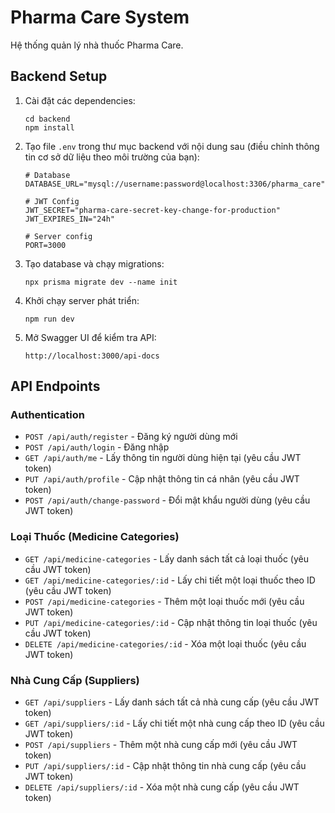 # Pharma Care System

Hệ thống quản lý nhà thuốc Pharma Care.

## Backend Setup

1. Cài đặt các dependencies:
   ```
   cd backend
   npm install
   ```

2. Tạo file `.env` trong thư mục backend với nội dung sau (điều chỉnh thông tin cơ sở dữ liệu theo môi trường của bạn):
   ```
   # Database
   DATABASE_URL="mysql://username:password@localhost:3306/pharma_care"

   # JWT Config
   JWT_SECRET="pharma-care-secret-key-change-for-production"
   JWT_EXPIRES_IN="24h"

   # Server config
   PORT=3000
   ```

3. Tạo database và chạy migrations:
   ```
   npx prisma migrate dev --name init
   ```

4. Khởi chạy server phát triển:
   ```
   npm run dev
   ```

5. Mở Swagger UI để kiểm tra API:
   ```
   http://localhost:3000/api-docs
   ```

## API Endpoints

### Authentication

- `POST /api/auth/register` - Đăng ký người dùng mới
- `POST /api/auth/login` - Đăng nhập
- `GET /api/auth/me` - Lấy thông tin người dùng hiện tại (yêu cầu JWT token)
- `PUT /api/auth/profile` - Cập nhật thông tin cá nhân (yêu cầu JWT token)
- `POST /api/auth/change-password` - Đổi mật khẩu người dùng (yêu cầu JWT token)

### Loại Thuốc (Medicine Categories)

- `GET /api/medicine-categories` - Lấy danh sách tất cả loại thuốc (yêu cầu JWT token)
- `GET /api/medicine-categories/:id` - Lấy chi tiết một loại thuốc theo ID (yêu cầu JWT token)
- `POST /api/medicine-categories` - Thêm một loại thuốc mới (yêu cầu JWT token)
- `PUT /api/medicine-categories/:id` - Cập nhật thông tin loại thuốc (yêu cầu JWT token)
- `DELETE /api/medicine-categories/:id` - Xóa một loại thuốc (yêu cầu JWT token)

### Nhà Cung Cấp (Suppliers)

- `GET /api/suppliers` - Lấy danh sách tất cả nhà cung cấp (yêu cầu JWT token)
- `GET /api/suppliers/:id` - Lấy chi tiết một nhà cung cấp theo ID (yêu cầu JWT token)
- `POST /api/suppliers` - Thêm một nhà cung cấp mới (yêu cầu JWT token)
- `PUT /api/suppliers/:id` - Cập nhật thông tin nhà cung cấp (yêu cầu JWT token)
- `DELETE /api/suppliers/:id` - Xóa một nhà cung cấp (yêu cầu JWT token)
